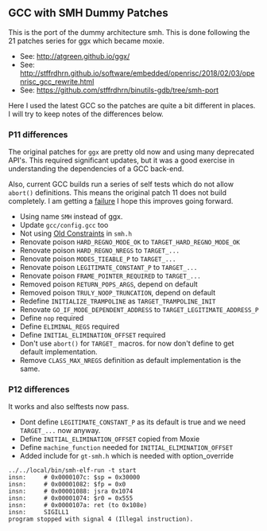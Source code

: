 ## GCC with SMH Dummy Patches

This is the port of the dummy architecture smh.  This is done following the
21 patches series for ggx which became moxie.

 - See: http://atgreen.github.io/ggx/
 - See: http://stffrdhrn.github.io/software/embedded/openrisc/2018/02/03/openrisc_gcc_rewrite.html
 - See: https://github.com/stffrdhrn/binutils-gdb/tree/smh-port

Here I used the latest GCC so the patches are quite a bit different in
places.  I will try to keep notes of the differences below.

### P11 differences

The original patches for `ggx` are pretty old now and using many deprecated
API's.  This required significant updates, but it was a good exercise in understanding the dependencies
of a GCC back-end.

Also, current GCC builds run a series of self tests which do not allow `abort()`
definitions.  This means the original patch 11 does not build completely. I am
getting a
[failure](https://gist.github.com/stffrdhrn/b40c87a56b7be1c6bd8adae26043adea) I
hope this improves going forward.

 - Using name `SMH` instead of ggx.
 - Update `gcc/config.gcc` too
 - Not using [Old  Constraints](https://gcc.gnu.org/onlinedocs/gcc-4.9.4/gccint/Old-Constraints.html)
in `smh.h`
 - Renovate poison `HARD_REGNO_MODE_OK` to `TARGET_HARD_REGNO_MODE_OK`
 - Renovate poison `HARD_REGNO_NREGS` to `TARGET_...`
 - Renovate poison `MODES_TIEABLE_P` to `TARGET_...`
 - Renovate poison `LEGITIMATE_CONSTANT_P` to `TARGET_...`
 - Renovate poison `FRAME_POINTER_REQUIRED` to `TARGET_...`
 - Removed poison `RETURN_POPS_ARGS`, depend on default
 - Removed poison `TRULY_NOOP_TRUNCATION`, depend on default
 - Redefine `INITIALIZE_TRAMPOLINE` as `TARGET_TRAMPOLINE_INIT`
 - Renovate `GO_IF_MODE_DEPENDENT_ADDRESS` to `TARGET_LEGITIMATE_ADDRESS_P`
 - Define `nop` required
 - Define `ELIMINAL_REGS` required
 - Define `INITIAL_ELIMINATION_OFFSET` required 
 - Don't use `abort()` for `TARGET_` macros.  for now don't define to get default implementation.
 - Remove `CLASS_MAX_NREGS` definition as default implementation is the same.

### P12 differences

It works and also selftests now pass.

 - Dont define `LEGITIMATE_CONSTANT_P` as its default is true and we need
   `TARGET_...` now anyway.
 - Define `INITIAL_ELIMINATION_OFFSET` copied from Moxie
 - Define `machine_function` needed for `INITIAL_ELIMINATION_OFFSET`
 - Added include for `gt-smh.h` which is needed with option_override

```
../../local/bin/smh-elf-run -t start
insn:     # 0x0000107c: $sp = 0x30000
insn:     # 0x00001082: $fp = 0x0
insn:     # 0x00001088: jsra 0x1074
insn:     # 0x00001074: $r0 = 0x555
insn:     # 0x0000107a: ret (to 0x108e)
insn:     SIGILL1
program stopped with signal 4 (Illegal instruction).
```

